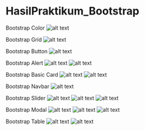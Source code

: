 # HasilPraktikum_Bootstrap
Bootstrap Color
![alt text]( https://github.com/salsagemintang/HasilPraktikum_Bootstrap/blob/master/Screenshot%20(224).png?raw=true)

Bootstrap Grid
![alt text]( https://github.com/salsagemintang/HasilPraktikum_Bootstrap/blob/master/Screenshot%20(225).png?raw=true)

Bootstrap Button
![alt text]( https://github.com/salsagemintang/HasilPraktikum_Bootstrap/blob/master/Screenshot%20(226).png?raw=true)

Bootstrap Alert
![alt text]( https://github.com/salsagemintang/HasilPraktikum_Bootstrap/blob/master/Screenshot%20(227).png?raw=true)
![alt text]( https://github.com/salsagemintang/HasilPraktikum_Bootstrap/blob/master/Screenshot%20(228).png?raw=true)

Bootstrap  Basic Card
![alt text]( https://github.com/salsagemintang/HasilPraktikum_Bootstrap/blob/master/Screenshot%20(229).png?raw=true)
![alt text]( https://github.com/salsagemintang/HasilPraktikum_Bootstrap/blob/master/Screenshot%20(230).png?raw=true)

Bootstrap Navbar
![alt text]( https://github.com/salsagemintang/HasilPraktikum_Bootstrap/blob/master/Screenshot%20(231).png?raw=true)

Bootstrap Slider
![alt text]( https://github.com/salsagemintang/HasilPraktikum_Bootstrap/blob/master/Screenshot%20(232).png?raw=true)
![alt text]( https://github.com/salsagemintang/HasilPraktikum_Bootstrap/blob/master/Screenshot%20(233).png?raw=true)
![alt text]( https://github.com/salsagemintang/HasilPraktikum_Bootstrap/blob/master/Screenshot%20(234).png?raw=true)

Bootstrap  Modal
![alt text]( https://github.com/salsagemintang/HasilPraktikum_Bootstrap/blob/master/Screenshot%20(235).png?raw=true)
![alt text]( https://github.com/salsagemintang/HasilPraktikum_Bootstrap/blob/master/Screenshot%20(236).png?raw=true)
![alt text]( https://github.com/salsagemintang/HasilPraktikum_Bootstrap/blob/master/Screenshot%20(237).png?raw=true)

Bootstrap Table
![alt text]( https://github.com/salsagemintang/HasilPraktikum_Bootstrap/blob/master/Screenshot%20(238).png?raw=true)
![alt text]( https://github.com/salsagemintang/HasilPraktikum_Bootstrap/blob/master/Screenshot%20(239).png?raw=true)
